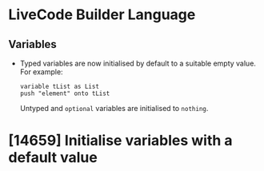 # LiveCode Builder Language
## Variables

- Typed variables are now initialised by default to a suitable empty
  value.  For example:

  ```
  variable tList as List
  push "element" onto tList
  ```

  Untyped and `optional` variables are initialised to `nothing`.

# [14659] Initialise variables with a default value
